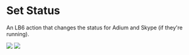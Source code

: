 # Set Status

An LB6 action that changes the status for Adium and Skype (if they're running).

![](img/cb-setstat-01.png)
![](img/cb-setstat-02.png)
